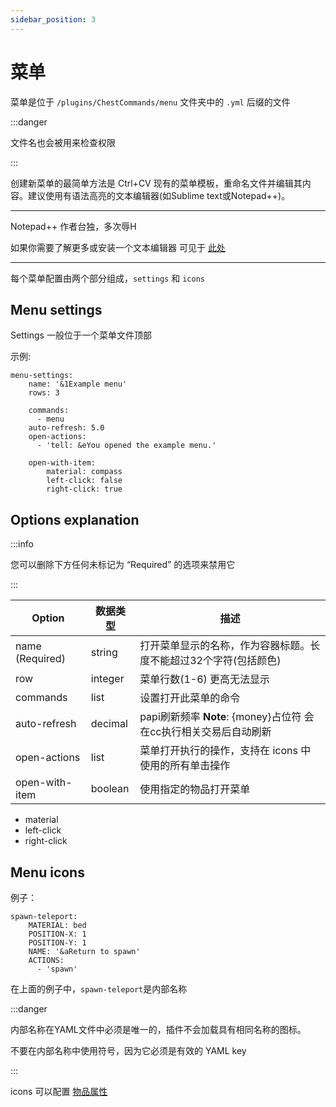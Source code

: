 ```yaml
---
sidebar_position: 3
---
```


# 菜单

菜单是位于 `/plugins/ChestCommands/menu` 文件夹中的 `.yml` 后缀的文件

:::danger

文件名也会被用来检查权限

:::

创建新菜单的最简单方法是 Ctrl+CV 现有的菜单模板，重命名文件并编辑其内容。建议使用有语法高亮的文本编辑器(如Sublime text或Notepad++)。

---

Notepad++ 作者台独，多次辱H

如果你需要了解更多或安装一个文本编辑器 可见于 [此处](https://nitwikit.yizhan.wiki/preparation/text-editor)

---

每个菜单配置由两个部分组成，`settings` 和 `icons`

## Menu settings

Settings 一般位于一个菜单文件顶部

示例:
```
menu-settings:
    name: '&1Example menu'
    rows: 3

    commands:
      - menu
    auto-refresh: 5.0
    open-actions:
      - 'tell: &eYou opened the example menu.'

    open-with-item:
        material: compass
        left-click: false
        right-click: true
```

## Options explanation

:::info

您可以删除下方任何未标记为 “Required” 的选项来禁用它

:::

| Option          | 数据类型    | 描述                                            |
|-----------------|---------|-----------------------------------------------|
| name (Required) | string  | 打开菜单显示的名称，作为容器标题。长度不能超过32个字符(包括颜色)            |
| row             | integer | 菜单行数(1-6) 更高无法显示                              |
| commands        | list    | 设置打开此菜单的命令                                    |
| auto-refresh    | decimal | papi刷新频率 **Note**: \{money\}占位符 会在cc执行相关交易后自动刷新 |
| open-actions    | list    | 菜单打开执行的操作，支持在 icons 中使用的所有单击操作                |
| open-with-item  | boolean | 使用指定的物品打开菜单                                   |

- material
- left-click
- right-click

## Menu icons
例子：
```
spawn-teleport:
    MATERIAL: bed
    POSITION-X: 1
    POSITION-Y: 1
    NAME: '&aReturn to spawn'
    ACTIONS:
      - 'spawn'
```
在上面的例子中，`spawn-teleport`是内部名称

:::danger

内部名称在YAML文件中必须是唯一的，插件不会加载具有相同名称的图标。

不要在内部名称中使用符号，因为它必须是有效的 YAML key

:::

icons 可以配置 [物品属性](/docs/BASICS/物品属性.md)
